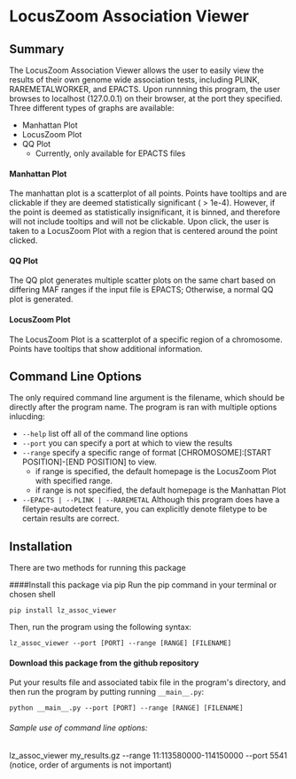 # LocusZoom Association Viewer
## Summary
The LocusZoom Association Viewer allows the user to easily view the results of their own genome wide association tests, including PLINK, RAREMETALWORKER, and EPACTS.  Upon runnning this program, the user browses to localhost (127.0.0.1) on their browser, at the port they specified. Three different types of graphs are available:  
* Manhattan Plot
* LocusZoom Plot
* QQ Plot
  * Currently, only available for EPACTS files

#### Manhattan Plot
The manhattan plot is a scatterplot of all points.  Points have tooltips and are clickable if they are deemed statistically significant ( > 1e-4). However, if the point is deemed as statistically insignificant, it is binned, and therefore will not include tooltips and will not be clickable.  Upon click, the user is taken to a LocusZoom Plot with a region that is centered around the point clicked.

#### QQ Plot
The QQ plot generates multiple scatter plots on the same chart based on differing MAF ranges if the input file is EPACTS; Otherwise, a normal QQ plot is generated. 

#### LocusZoom Plot
The LocusZoom Plot is a scatterplot of a specific region of a chromosome.  Points have tooltips that show additional information.

## Command Line Options
The only required command line argument is the filename, which should be directly after the program name.
The program is ran with multiple options inlucding:
* `--help`		list off all of the command line options
* `--port`		you can specify a port at which to view the results
* `--range`		specify a specific range of format [CHROMOSOME]:[START POSITION]-[END POSITION] to view.
  * if range is specified, the default homepage is the LocusZoom Plot with specified range.
  * if range is not specified, the default homepage is the Manhattan Plot
* `--EPACTS | --PLINK | --RAREMETAL`		Although this program does have a filetype-autodetect feature, you can explicitly denote filetype to be certain results are correct.

## Installation 
There are two methods for running this package

####Install this package via pip 
Run the pip command in your terminal or chosen shell
```
pip install lz_assoc_viewer
```
Then, run the program using the following syntax:
```
lz_assoc_viewer --port [PORT] --range [RANGE] [FILENAME]
```

#### Download this package from the github repository
Put your results file and associated tabix file in the program's directory, and then run the program by putting running `__main__.py`:
```
python __main__.py --port [PORT] --range [RANGE] [FILENAME]
```
	
###### Sample use of command line options:
lz_assoc_viewer my_results.gz --range 11:113580000-114150000 --port 5541 
(notice, order of arguments is not important)

